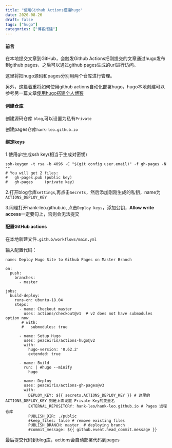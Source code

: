 ```yaml
---
title: "使用Github Actions搭建hugo"
date: 2020-08-26
draft: false
tags: ["hugo"]
categories: ["博客搭建"]
---
```


#### 前言
在本地提交文章到GitHub，会触发Github Actions把刚提交的文章通过hugo发布到github pages，之后可以通过github pages生成的url进行访问。

这里将把hugo源码和pages分别用两个仓库进行管理。

另外，这篇着重将如何使用github actions自动化部署hugo，hugo本地创建可以参考另一篇文章[使用hugo搭建个人博客](https://hank-leo.github.io/post/blog/使用hugo搭建个人博客/)

#### 创建仓库
创建源码仓库 `blog`,可以设置为私有`Private`

创建pages仓库`hank-leo.github.io`

#### 绑定keys

1.使用git生成ssh key(相当于生成对密钥)

```
ssh-keygen -t rsa -b 4096 -C "$(git config user.email)" -f gh-pages -N ""
# You will get 2 files:
#   gh-pages.pub (public key)
#   gh-pages     (private key)
```

2.打开blog仓库`settings`,再点击`Secrets`，然后添加刚刚生成的私钥，name为`ACTIONS_DEPLOY_KEY`

3.同理打开hank-leo.github.io, 点击`Deploy keys`，添加公钥，**Allow write access**一定要勾上，否则会无法提交

#### 配置GitHub actions

在本地新建文件`.github/workflows/main.yml`

输入配置代码：
```
name: Deploy Hugo Site to Github Pages on Master Branch

on:
  push:
    branches:
      - master

jobs:
  build-deploy:
    runs-on: ubuntu-18.04
    steps:
      - name: Checkout master
        uses: actions/checkout@v1  # v2 does not have submodules option now
       # with:
       #   submodules: true

      - name: Setup Hugo
        uses: peaceiris/actions-hugo@v2
        with:
          hugo-version: '0.62.2'
          extended: true

      - name: Build
        run: | #hugo --minify
          hugo

      - name: Deploy
        uses: peaceiris/actions-gh-pages@v3
        with:
          DEPLOY_KEY: ${{ secrets.ACTIONS_DEPLOY_KEY }} # 这里的 ACTIONS_DEPLOY_KEY 则是上面设置 Private Key的变量名
          EXTERNAL_REPOSITORY: hank-leo/hank-leo.github.io # Pages 远程仓库 
          PUBLISH_DIR: ./public
          #keep_files: false # remove existing files
          PUBLISH_BRANCH: master  # deploying branch
          #commit_message: ${{ github.event.head_commit.message }}
```

最后提交代码到blog库，actions会自动部署代码到pages